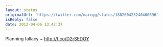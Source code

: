 ```yaml
---
layout: status
originalUrl: 'https://twitter.com/marcgg/status/188260423240400896'
isReply: false
date: 2012-04-06 13:42:37
---
```


Planning fallacy ~ http://t.co/D2rSEDOY
